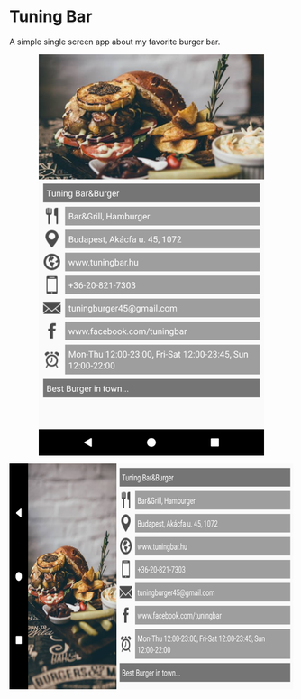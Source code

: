 # Tuning Bar

A simple single screen app about my favorite burger bar.

<p align="center">
  <img align="center" src="/Screenshot_portrait.png" width="400"> 
</p>

<p align="center">  
  <img src="/Screenshot_land.png" height="400">
</p>


